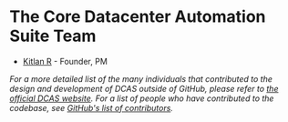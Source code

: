 # The Core Datacenter Automation Suite Team

* [Kitlan R](//github.com/comdexxsolutionsllc) - Founder, PM

*For a more detailed list of the many individuals that contributed to the design and development of DCAS outside of GitHub, please refer to [the official DCAS website](http://theautomateddatacenter.com/).*
*For a list of people who have contributed to the codebase, see [GitHub's list of contributors](https://github.com/datacenter-automation/Suite-L9/contributors).*
